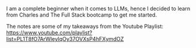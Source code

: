 
I am a complete beginner when it comes to LLMs, hence I decided to learn from Charles and The Full Stack bootcamp to get me started. 

The notes are some of my takeaways from the Youtube Playlist: https://www.youtube.com/playlist?list=PL1T8fO7ArWleyIqOy37OVXsP4hFXymdOZ